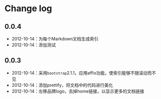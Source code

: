 Change log
===
## 0.0.4
- 2012-10-14：为每个Markdown文档生成索引
- 2012-10-14：添加测试
## 0.0.3
- 2012-10-14：采用`bootstrap`2.1.1，应用affix功能，使索引能够不随滚动而不见
- 2012-10-14：添加prettify，将文档中的代码进行美化
- 2012-10-14：左移品牌logo，去掉home链接，以显示更多的文档链接
